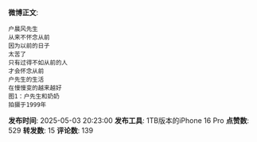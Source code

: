 **微博正文**: 
```
户晨风先生
从来不怀念从前
因为以前的日子
太苦了
只有过得不如从前的人
才会怀念从前
户先生的生活
在慢慢变的越来越好
图1：户先生和奶奶
拍摄于1999年
```
**发布时间**: 2025-05-03 20:23:00
**发布工具**: 1TB版本的iPhone 16 Pro
**点赞数**: 529
**转发数**: 15
**评论数**: 139

